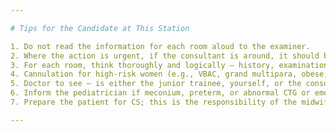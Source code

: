 ```yaml
---

# Tips for the Candidate at This Station

1. Do not read the information for each room aloud to the examiner.
2. Where the action is urgent, if the consultant is around, it should be either yourself or the consultant.
3. For each room, think thoroughly and logically – history, examination, investigations (including CTG and FBS), and the decision of delivery.
4. Cannulation for high-risk women (e.g., VBAC, grand multipara, obese, twins, previous PPH, polyhydramnios, and anemia, for CS).
5. Doctor to see – is either the junior trainee, yourself, or the consultant.
6. Inform the pediatrician if meconium, preterm, or abnormal CTG or emergency CS occurs.
7. Prepare the patient for CS; this is the responsibility of the midwife.

---
```

